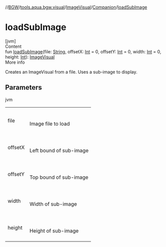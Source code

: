 //[BGW](../../../../index.md)/[tools.aqua.bgw.visual](../../index.md)/[ImageVisual](../index.md)/[Companion](index.md)/[loadSubImage](load-sub-image.md)



# loadSubImage  
[jvm]  
Content  
fun [loadSubImage](load-sub-image.md)(file: [String](https://kotlinlang.org/api/latest/jvm/stdlib/kotlin/-string/index.html), offsetX: [Int](https://kotlinlang.org/api/latest/jvm/stdlib/kotlin/-int/index.html) = 0, offsetY: [Int](https://kotlinlang.org/api/latest/jvm/stdlib/kotlin/-int/index.html) = 0, width: [Int](https://kotlinlang.org/api/latest/jvm/stdlib/kotlin/-int/index.html) = 0, height: [Int](https://kotlinlang.org/api/latest/jvm/stdlib/kotlin/-int/index.html)): [ImageVisual](../index.md)  
More info  


Creates an ImageVisual from a file. Uses a sub-image to display.



## Parameters  
  
jvm  
  
| | |
|---|---|
| <a name="tools.aqua.bgw.visual/ImageVisual.Companion/loadSubImage/#kotlin.String#kotlin.Int#kotlin.Int#kotlin.Int#kotlin.Int/PointingToDeclaration/"></a>file| <a name="tools.aqua.bgw.visual/ImageVisual.Companion/loadSubImage/#kotlin.String#kotlin.Int#kotlin.Int#kotlin.Int#kotlin.Int/PointingToDeclaration/"></a><br><br>Image file to load<br><br>|
| <a name="tools.aqua.bgw.visual/ImageVisual.Companion/loadSubImage/#kotlin.String#kotlin.Int#kotlin.Int#kotlin.Int#kotlin.Int/PointingToDeclaration/"></a>offsetX| <a name="tools.aqua.bgw.visual/ImageVisual.Companion/loadSubImage/#kotlin.String#kotlin.Int#kotlin.Int#kotlin.Int#kotlin.Int/PointingToDeclaration/"></a><br><br>Left bound of sub-image<br><br>|
| <a name="tools.aqua.bgw.visual/ImageVisual.Companion/loadSubImage/#kotlin.String#kotlin.Int#kotlin.Int#kotlin.Int#kotlin.Int/PointingToDeclaration/"></a>offsetY| <a name="tools.aqua.bgw.visual/ImageVisual.Companion/loadSubImage/#kotlin.String#kotlin.Int#kotlin.Int#kotlin.Int#kotlin.Int/PointingToDeclaration/"></a><br><br>Top bound of sub-image<br><br>|
| <a name="tools.aqua.bgw.visual/ImageVisual.Companion/loadSubImage/#kotlin.String#kotlin.Int#kotlin.Int#kotlin.Int#kotlin.Int/PointingToDeclaration/"></a>width| <a name="tools.aqua.bgw.visual/ImageVisual.Companion/loadSubImage/#kotlin.String#kotlin.Int#kotlin.Int#kotlin.Int#kotlin.Int/PointingToDeclaration/"></a><br><br>Width of sub-image<br><br>|
| <a name="tools.aqua.bgw.visual/ImageVisual.Companion/loadSubImage/#kotlin.String#kotlin.Int#kotlin.Int#kotlin.Int#kotlin.Int/PointingToDeclaration/"></a>height| <a name="tools.aqua.bgw.visual/ImageVisual.Companion/loadSubImage/#kotlin.String#kotlin.Int#kotlin.Int#kotlin.Int#kotlin.Int/PointingToDeclaration/"></a><br><br>Height of sub-image<br><br>|
  
  



